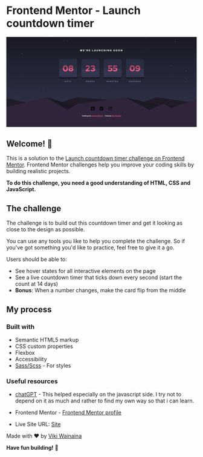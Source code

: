 # Frontend Mentor - Launch countdown timer

![Design preview for the Launch countdown timer coding challenge](./design/Screenshot%20Frontend%20Mentor%20Launch%20countdown%20timer.png)

## Welcome! 👋

This is a solution to the [Launch countdown timer challenge on Frontend Mentor](https://www.frontendmentor.io/challenges/launch-countdown-timer-N0XkGfyz-). Frontend Mentor challenges help you improve your coding skills by building realistic projects.

**To do this challenge, you need a good understanding of HTML, CSS and JavaScript.**

## The challenge

The challenge is to build out this countdown timer and get it looking as close to the design as possible.

You can use any tools you like to help you complete the challenge. So if you've got something you'd like to practice, feel free to give it a go.

Users should be able to:

- See hover states for all interactive elements on the page
- See a live countdown timer that ticks down every second (start the count at 14 days)
- **Bonus**: When a number changes, make the card flip from the middle

## My process

### Built with

- Semantic HTML5 markup
- CSS custom properties
- Flexbox
- Accessibility
- [Sass/Scss](https://sass-lang.com/) - For styles

### Useful resources

- [chatGPT](https://chat.openai.com/) - This helped especially on the javascript side. I try not to depend on it as much and rather to find my own way so that i can learn.

- Frontend Mentor - [Frontend Mentor profile](https://www.frontendmentor.io/profile/CSS-Viki)
- Live Site URL: [Site](https://launch-countdown-timer-6pon.onrender.com)

Made with ❤️ by [Viki Wainaina](https://twitter.com/vykiddeh_)

**Have fun building!** 🚀
